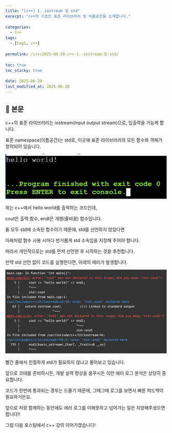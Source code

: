 ```yaml
---
title: "[c++] 1. iostream 및 std"
excerpt: "c++의 기초인 표준 라이브러리 및 이름공간을 소개합니다."

categories:
  - c++
tags:
  - [tag1, c++]

permalink: /c++/2025-06-20-c++-1.-iostream-및-std/

toc: true
toc_sticky: true

date: 2025-06-20
last_modified_at: 2025-06-20
---
```


## 🦥 본문

c++의 표준 라이브러리는 iostream(input output stream)으로, 입출력을 가능케 합니다.

표준 namespace(이름공간)는 std로, 이곳에 표준 라이브러리의 모든 함수와 객체가 정의되어 있습니다.


<script src="https://gist.github.com/redjo99/40edc140b362b1efc1f1f68fd3b507f4.js"></script>


![hello world](/assets/images/posts_img/readme/hello_world.png)


위는 c++에서 hello world를 출력하는 코드인데,

cout은 출력 함수, endl은 개행(줄바꿈) 함수입니다.


둘 모두 std에 소속된 함수이기 때문에, std를 선언하지 않았다면

아래처럼 함수 사용 시마다 번거롭게 std 소속임을 지정해 주어야 합니다.


<script src="https://gist.github.com/redjo99/f56d4c5a5fd4e973ad3704365e2c7e71.js"></script>


따라서 개인적으로는 std를 먼저 선언한 후 시작하는 것을 추천합니다.

만약 std 선언 없이 코드를 실행한다면, 아레의 에러가 발생합니다.


![std error](/assets/images/posts_img/readme/std.png)


빨간 줄에서 친절하게 std가 필요하지 않냐고 물어보고 있습니다.


앞으로 코테를 준비하시든, 개발 실력 향상을 꿈꾸시든 이런 에러 로그 분석은 상당히 중요합니다.

코드가 한번에 통과되는 경우는 드물기 때문에, 그때그때 로그를 보면서 빠른 피드백이 필요하거든요.

앞으로 저랑 함께하는 동안에도 에러 로그를 이해못하고 넘어가는 일은 지양해주셨으면 합니다!!


그럼 다음 포스팅에서 c++ 강의 이어가겠습니다!
